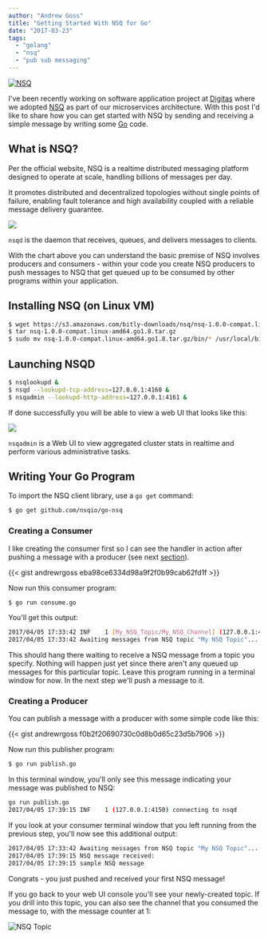 ```yaml
---
author: "Andrew Goss"
title: "Getting Started With NSQ for Go"
date: "2017-03-23"
tags:
  - "golang"
  - "nsq"
  - "pub sub messaging"
---
```

<a href="http://nsq.io" target="_blank">![NSQ](/img/post/nsq.png "NSQ")</a><br>

I've been recently working on software application project at <a href="https://www.digitas.com" target="_blank">Digitas</a> where we adopted <a href="http://nsq.io" target="_blank">NSQ</a> as part of our microservices architecture. With this post I'd like to share how you can get started with NSQ by sending and receiving a simple message by writing some <a href="https://golang.org" target="_blank">Go</a> code.

## What is NSQ?

Per the official website, NSQ is a realtime distributed messaging platform designed to operate at scale, handling billions of messages per day.

It promotes distributed and decentralized topologies without single points of failure, enabling fault tolerance and high availability coupled with a reliable message delivery guarantee.

<img src="https://f.cloud.github.com/assets/187441/1700696/f1434dc8-6029-11e3-8a66-18ca4ea10aca.gif"></img>

`nsqd` is the daemon that receives, queues, and delivers messages to clients.

With the chart above you can understand the basic premise of NSQ involves producers and consumers - within your code you create NSQ producers to push messages to NSQ that get queued up to be consumed by other programs within your application.

## Installing NSQ (on Linux VM)

```bash
$ wget https://s3.amazonaws.com/bitly-downloads/nsq/nsq-1.0.0-compat.linux-amd64.go1.8.tar.gz
$ tar nsq-1.0.0-compat.linux-amd64.go1.8.tar.gz
$ sudo mv nsq-1.0.0-compat.linux-amd64.go1.8.tar.gz/bin/* /usr/local/bin
```

## Launching NSQD

```bash
$ nsqlookupd & 
$ nsqd --lookupd-tcp-address=127.0.0.1:4160 &
$ nsqadmin --lookupd-http-address=127.0.0.1:4161 &
```

If done successfully you will be able to view a web UI that looks like this:

<img src="http://nsq.io/static/img/nsqadmin_screenshot.png"></img>

`nsqadmin` is a Web UI to view aggregated cluster stats in realtime and perform various administrative tasks.

## Writing Your Go Program

To import the NSQ client library, use a `go get` command:

```bash
$ go get github.com/nsqio/go-nsq
```

### Creating a Consumer

I like creating the consumer first so I can see the handler in action after pushing a message with a producer (see next [section](#producer)).

{{< gist andrewrgoss eba98ce6334d98a9f2f0b99cab62fd1f >}}

Now run this consumer program:

```bash
$ go run consume.go
```
You'll get this output:

```bash
2017/04/05 17:33:42 INF    1 [My_NSQ_Topic/My_NSQ_Channel] (127.0.0.1:4150) connecting to nsqd
2017/04/05 17:33:42 Awaiting messages from NSQ topic "My NSQ Topic"...
```

This should hang there waiting to receive a NSQ message from a topic you specify. Nothing will happen just yet since there aren't any queued up messages for this particular topic. Leave this program running in a terminal window for now. In the next step we'll push a message to it.

### <a name="producer"></a>Creating a Producer

You can publish a message with a producer with some simple code like this:

{{< gist andrewrgoss f0b2f20690730c0d8b0d65c23d5b7906 >}}

Now run this publisher program:

```bash
$ go run publish.go
```

In this terminal window, you'll only see this message indicating your message was published to NSQ:

```bash
go run publish.go
2017/04/05 17:39:15 INF    1 (127.0.0.1:4150) connecting to nsqd
```

If you look at your consumer terminal window that you left running from the previous step, you'll now see this additional output:

```bash
2017/04/05 17:33:42 Awaiting messages from NSQ topic "My NSQ Topic"...
2017/04/05 17:39:15 NSQ message received:
2017/04/05 17:39:15 sample NSQ message
```

Congrats - you just pushed and received your first NSQ message!

If you go back to your web UI console you'll see your newly-created topic. If you drill into this topic, you can also see the channel that you consumed the message to, with the message counter at 1:

![NSQ Topic](/img/post/nsq_topic.png "NSQ Topic")